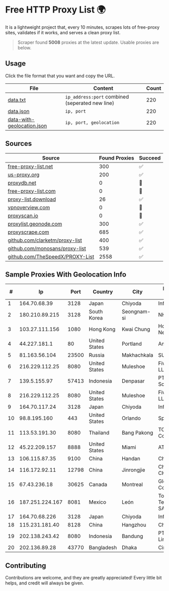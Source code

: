 
# Free HTTP Proxy List 🌍

It is a lightweight project that, every 10 minutes, scrapes lots of free-proxy sites, validates if it works, and serves a clean proxy list.


> Scraper found **5008** proxies at the latest update. Usable proxies are below.

## Usage

Click the file format that you want and copy the URL.


|File|Content|Count|
|----|-------|-----|
|[data.txt](https://raw.githubusercontent.com/themiralay/Proxy-List-World/master/data.txt)|`ip_address:port` combined (seperated new line)|220|
|[data.json](https://raw.githubusercontent.com/themiralay/Proxy-List-World/master/data.json)|`ip, port`|220|
|[data-with-geolocation.json](https://raw.githubusercontent.com/themiralay/Proxy-List-World/master/data-with-geolocation.json)|`ip, port, geolocation`|220|

## Sources

|Source|Found Proxies|Succeed|
|------|-------------|-------|
|[free-proxy-list.net](https://free-proxy-list.net)|300|✅|
|[us-proxy.org](https://www.us-proxy.org)|200|✅|
|[proxydb.net](http://proxydb.net)|0|🚫|
|[free-proxy-list.com](https://free-proxy-list.com/?page=&port=&type%5B%5D=http&type%5B%5D=https&up_time=0&search=Search)|0|🚫|
|[proxy-list.download](https://www.proxy-list.download/HTTP)|26|✅|
|[vpnoverview.com](https://vpnoverview.com/privacy/anonymous-browsing/free-proxy-servers)|0|🚫|
|[proxyscan.io](https://www.proxyscan.io)|0|🚫|
|[proxylist.geonode.com](https://proxylist.geonode.com/api/proxy-list?limit=300&page=1&sort_by=lastChecked&sort_type=desc&protocols=http,https)|300|✅|
|[proxyscrape.com](https://api.proxyscrape.com/v2/?request=displayproxies&protocol=http&timeout=10000&country=all&ssl=all&anonymity=all)|685|✅|
|[github.com/clarketm/proxy-list](https://raw.githubusercontent.com/clarketm/proxy-list/master/proxy-list-raw.txt)|400|✅|
|[github.com/monosans/proxy-list](https://raw.githubusercontent.com/monosans/proxy-list/main/proxies/http.txt)|539|✅|
|[github.com/TheSpeedX/PROXY-List](https://raw.githubusercontent.com/TheSpeedX/PROXY-List/master/http.txt)|2558|✅|


## Sample Proxies With Geolocation Info

|#|Ip|Port|Country|City|Internet Service Provider|
|-|--|----|-------|----|-------------------------|
|1|164.70.68.39|3128|Japan|Chiyoda|InfoSphere|
|2|180.210.89.215|3128|South Korea|Seongnam-si|NHNCLOUD|
|3|103.27.111.156|1080|Hong Kong|Kwai Chung|Hong Kong San Ai Net Int'l Limited|
|4|44.227.181.1|80|United States|Portland|Amazon.com, Inc.|
|5|81.163.56.104|23500|Russia|Makhachkala|SUBNET05|
|6|216.229.112.25|8080|United States|Muleshoe|Five Area Systems, LLC|
|7|139.5.155.97|57413|Indonesia|Denpasar|PT Maxindo Mitra Solusi|
|8|216.229.112.25|8080|United States|Muleshoe|Five Area Systems, LLC|
|9|164.70.117.24|3128|Japan|Chiyoda|InfoSphere|
|10|98.8.195.160|443|United States|Orlando|Spectrum|
|11|113.53.191.30|8080|Thailand|Bang Pakong|TOT Public Company Limited|
|12|45.22.209.157|8888|United States|Miami|AT&T Services, Inc.|
|13|106.115.87.35|9100|China|Handan|Chinanet|
|14|116.172.92.11|12798|China|Jinrongjie|China Unicom CHINA169 Network|
|15|67.43.236.18|30625|Canada|Montreal|GloboTech Communications|
|16|187.251.224.167|8081|Mexico|León|Total Play Telecomunicaciones SA De CV|
|17|164.70.68.226|3128|Japan|Chiyoda|InfoSphere|
|18|115.231.181.40|8128|China|Hangzhou|China Telecom|
|19|202.138.243.42|8080|Indonesia|Bandung|PT Melvar Lintasnusa|
|20|202.136.89.28|43770|Bangladesh|Dhaka|Circle Network|



## Contributing

Contributions are welcome, and they are greatly appreciated! Every
little bit helps, and credit will always be given.

